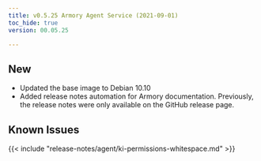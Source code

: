 ```yaml
---
title: v0.5.25 Armory Agent Service (2021-09-01)
toc_hide: true
version: 00.05.25

---
```


## New

* Updated the base image to Debian 10.10
* Added release notes automation for Armory documentation. Previously, the release notes were only available on the GitHub release page.

## Known Issues

{{< include "release-notes/agent/ki-permissions-whitespace.md" >}}
